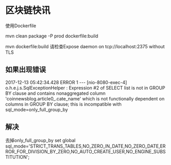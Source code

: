 
# 区块链快讯

使用Dockerfile

mvn clean package -P prod dockerfile:build

mvn dockerfile:build
请检查Expose daemon on tcp://localhost:2375 without TLS


## 如果出现错误
2017-12-13 05:42:34.428 ERROR 1 --- [nio-8080-exec-4] o.h.e.j.s.SqlExceptionHelper             : Expression #2 of SELECT list is not in GROUP BY clause and contains nonaggregated column 'coinnewsblog.article0_.cate_name' which is not functionally dependent on columns in GROUP BY clause; this is incompatible with sql_mode=only_full_group_by

## 解决
去掉only_full_group_by
set global sql_mode='STRICT_TRANS_TABLES,NO_ZERO_IN_DATE,NO_ZERO_DATE,ERROR_FOR_DIVISION_BY_ZERO,NO_AUTO_CREATE_USER,NO_ENGINE_SUBSTITUTION';

